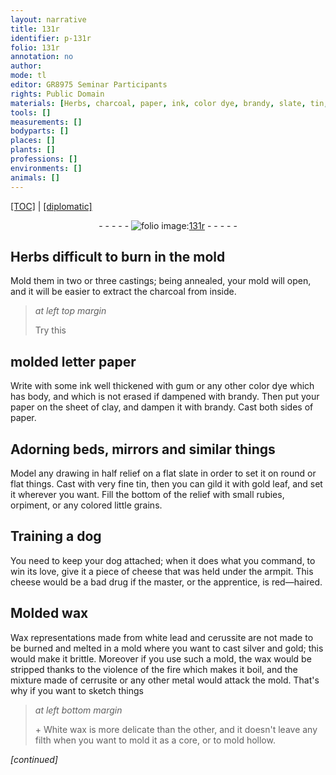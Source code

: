 ```yaml
---
layout: narrative
title: 131r
identifier: p-131r
folio: 131r
annotation: no
author:
mode: tl
editor: GR8975 Seminar Participants
rights: Public Domain
materials: [Herbs, charcoal, paper, ink, color dye, brandy, slate, tin, gold, rubies, orpiment, grains, cheese, wax, white lead, cerussite, silver, cerrusite, White wax]
tools: []
measurements: []
bodyparts: []
places: []
plants: []
professions: []
environments: []
animals: []
---
```


 <p><a href="{{ site.baseurl }}/translation/">[TOC]</a> | <a href="{{ site.baseurl }}/texts/p-131r_tc/" target="_blank">[diplomatic]</a></p><div class="folio" align="center">- - - - - <a href="http://gallica.bnf.fr/ark:/12148/btv1b10500001g/f267.item.r=" target="_blank"><img src="https://cu-mkp.github.io/2017-workshop-edition/assets/photo-icon.png" alt="folio image: " style="display:inline-block; margin-bottom:-3px;"/>131r</a> - - - - - </div>  
  

## <span class="m">Herbs</span> difficult to burn in the mold

 
Mold them in two or three castings; being annealed, your mold will open, and it will be easier to extract the <span class="m">charcoal</span> from inside. 
 
> *at left top margin*
> 
> 
>   Try <span class="x">this</span>
 
 
  

## molded letter <span class="m">paper</span>

 
Write with some <span class="m">ink</span> well thickened with gum or any other <span class="m">color dye</span> which has body, and which is not erased if dampened with brandy. Then put your paper on the sheet of clay, and dampen it with <span class="m">brandy</span>. Cast both sides <span class="x">of paper</span>.
 
 
  

## Adorning beds, mirrors and similar things

 
Model any drawing in half relief on a flat <span class="m">slate</span> in order to set it on round or flat things. Cast with very fine <span class="m">tin</span>, then you can gild it with <span class="m">gold</span> leaf, and set it wherever you want. Fill the bottom of the relief with small <span class="m">rubies</span>, <span class="m">orpiment</span>, or any colored little <span class="m">grains</span>.
 
 
  

## Training a dog 

 
You need to keep your dog attached; when it does what you command, to win its love, give it a piece of <span class="m">cheese</span> that was held under the armpit. This <span class="m">cheese</span> would be a bad drug if the master, or the apprentice, is red—haired. 
 
 
  

## Molded <span class="m">wax</span>

 
Wax representations made from <span class="m">white lead</span> and <span class="m">cerussite</span> are not made to be burned and melted in a mold where you want to cast <span class="m">silver</span> and <span class="m">gold</span>; this would make it brittle. Moreover if you use such a mold, the <span class="m">wax</span> would be stripped thanks to the violence of the fire which makes it boil, and the mixture made of <span class="m">cerrusite</span> or any other metal would attack the mold. That's why if you want to sketch things
 
> *at left bottom margin*
> 
> 
>   \+ <span class="m">White wax</span> is more delicate than the other, and it doesn't leave any filth when you want to mold it as a core, or to mold hollow.
 
*[continued]*
 
 